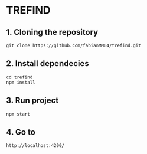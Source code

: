 # TREFIND

## 1. Cloning the repository
```
git clone https://github.com/fabianMM04/trefind.git
```
## 2. Install dependecies
```
cd trefind
npm install
```
## 3. Run project
```
npm start 
```
## 4. Go to
```
http://localhost:4200/
```

